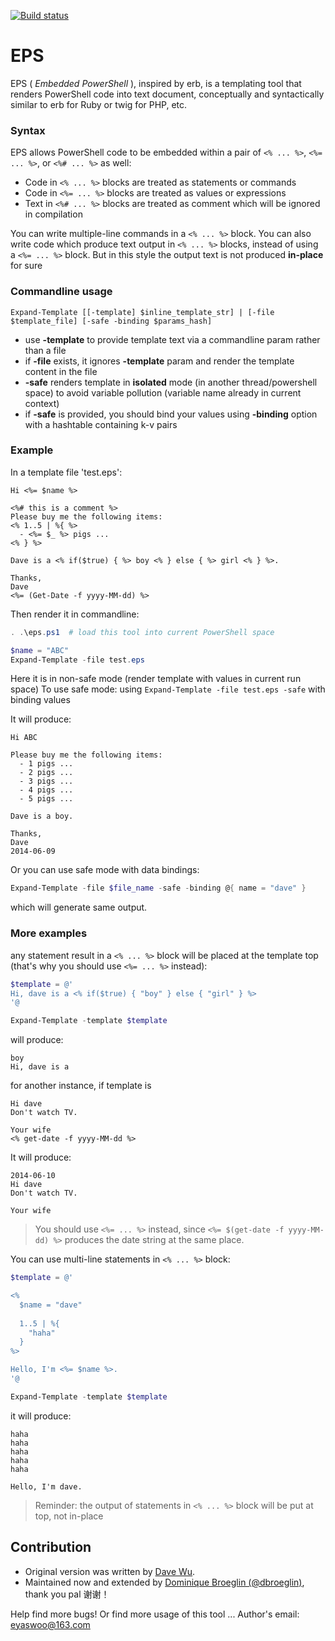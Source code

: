 [![Build status](https://ci.appveyor.com/api/projects/status/dkkgi7fg8fsubqph?svg=true)](https://ci.appveyor.com/project/dbroeglin/eps)

EPS
===
EPS ( *Embedded PowerShell* ), inspired by erb, is a templating tool that renders PowerShell code into text document, conceptually and syntactically similar to erb for Ruby or twig for PHP, etc.    

### Syntax
EPS allows PowerShell code to be embedded within a pair of `<% ... %>`, `<%= ... %>`, or `<%# ... %>` as well:

- Code in `<% ... %>` blocks are treated as statements or commands
- Code in `<%= ... %>` blocks are treated as values or expressions   
- Text in `<%# ... %>` blocks are treated as comment which will be ignored in compilation    

> 
You can write multiple-line commands in a ```<% ... %>``` block.
You can also write code which produce text output in `<% ... %>` blocks, instead of using a `<%= ... %>` block.
But in this style the output text is not produced **in-place** for sure    

### Commandline usage

```
Expand-Template [[-template] $inline_template_str] | [-file $template_file] [-safe -binding $params_hash]
```   
   

- use **-template** to provide template text via a commandline param rather than a file
- if **-file** exists, it ignores **-template** param and render the template content in the file   
- **-safe** renders template in **isolated** mode (in another thread/powershell space) to avoid variable pollution (variable name already in current context)    
- if **-safe** is provided, you should bind your values using **-binding** option with a hashtable containing k-v pairs   

### Example

In a template file 'test.eps':   

```
Hi <%= $name %>

<%# this is a comment %>
Please buy me the following items:
<% 1..5 | %{ %>
  - <%= $_ %> pigs ...
<% } %>

Dave is a <% if($true) { %> boy <% } else { %> girl <% } %>. 

Thanks,
Dave
<%= (Get-Date -f yyyy-MM-dd) %>
```

Then render it in commandline:
```powershell
. .\eps.ps1  # load this tool into current PowerShell space

$name = "ABC"
Expand-Template -file test.eps
```

>  
Here it is in non-safe mode (render template with values in current run space)
To use safe mode: using `Expand-Template -file test.eps -safe` with binding values
   

It will produce:   

```
Hi ABC

Please buy me the following items:
  - 1 pigs ...
  - 2 pigs ...
  - 3 pigs ...
  - 4 pigs ...
  - 5 pigs ...

Dave is a boy.

Thanks,
Dave
2014-06-09
```

Or you can use safe mode with data bindings:
```powershell
Expand-Template -file $file_name -safe -binding @{ name = "dave" }
```
which will generate same output.

### More examples
any statement result in a `<% ... %>` block will be placed at the template top (that's why you should use `<%= ... %>` instead):   

```powershell
$template = @'
Hi, dave is a <% if($true) { "boy" } else { "girl" } %>
'@

Expand-Template -template $template
```
will produce:   

```
boy
Hi, dave is a 
```

for another instance, if template is
```
Hi dave
Don't watch TV.

Your wife
<% get-date -f yyyy-MM-dd %>
```
It will produce:   

```
2014-06-10
Hi dave
Don't watch TV.

Your wife
```   

> You should use `<%= ... %>` instead, since `<%= $(get-date -f yyyy-MM-dd) %>` produces the date string at the same place.

   
You can use multi-line statements in `<% ... %>` block:   
```powershell
$template = @'

<%
  $name = "dave"
  
  1..5 | %{
    "haha"
  }
%>

Hello, I'm <%= $name %>.
'@

Expand-Template -template $template
```

it will produce:   
```
haha
haha
haha
haha
haha

Hello, I'm dave.
```

> Reminder: the output of statements in `<% ... %>` block will be put at top, not in-place 


## Contribution

* Original version was written by [Dave Wu](https://github.com/straightdave).
* Maintained now and extended by [Dominique Broeglin (@dbroeglin)](https://github.com/dbroeglin), thank you pal 谢谢！

Help find more bugs! Or find more usage of this tool ...
Author's email: eyaswoo@163.com
